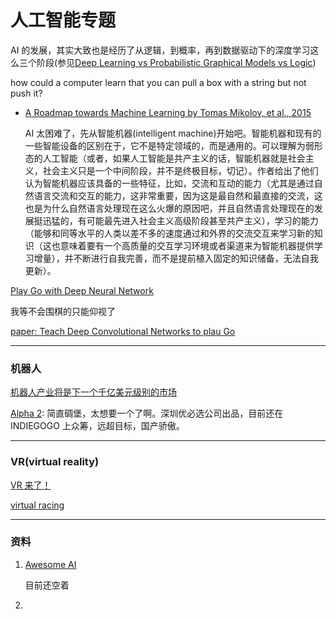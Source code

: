 # 人工智能专题

AI 的发展，其实大致也是经历了从逻辑，到概率，再到数据驱动下的深度学习这么三个阶段(参见[Deep Learning vs Probabilistic Graphical Models vs Logic](http://www.computervisionblog.com/2015/04/deep-learning-vs-probabilistic.html))


how could a computer learn that you can pull a box with a string but not push it?

- [A Roadmap towards Machine Learning by Tomas Mikolov, et al., 2015](http://arxiv.org/pdf/1511.08130v1.pdf)

    AI 太困难了，先从智能机器(intelligent machine)开始吧。智能机器和现有的一些智能设备的区别在于，它不是特定领域的，而是通用的。可以理解为弱形态的人工智能（或者，如果人工智能是共产主义的话，智能机器就是社会主义，社会主义只是一个中间阶段，并不是终极目标，切记）。作者给出了他们认为智能机器应该具备的一些特征，比如，交流和互动的能力（尤其是通过自然语言交流和交互的能力，这非常重要，因为这是最自然和最直接的交流，这也是为什么自然语言处理现在这么火爆的原因吧，并且自然语言处理现在的发展挺迅猛的，有可能最先进入社会主义高级阶段甚至共产主义），学习的能力（能够和同等水平的人类以差不多的速度通过和外界的交流交互来学习新的知识（这也意味着要有一个高质量的交互学习环境或者渠道来为智能机器提供学习增量），并不断进行自我完善，而不是提前植入固定的知识储备，无法自我更新）。



[Play Go with Deep Neural Network](https://chrisc36.github.io/deep-go/)

我等不会围棋的只能仰视了

[paper: Teach Deep Convolutional Networks to plau Go](http://arxiv.org/abs/1412.3409)


---

### 机器人

[机器人产业将是下一个千亿美元级别的市场](http://mp.weixin.qq.com/s?__biz=MzI3MTA0MTk1MA==&mid=400430504&idx=1&sn=6126fda783c335033cc3f7d0ed76eb5d&scene=0#wechat_redirect)

[Alpha 2](https://www.indiegogo.com/projects/alpha-2-the-first-humanoid-robot-for-the-family#/): 简直碉堡，太想要一个了啊。深圳优必选公司出品，目前还在 INDIEGOGO 上众筹，远超目标，国产骄傲。


---

### VR(virtual reality)


[VR 来了！](http://mp.weixin.qq.com/s?__biz=MjM5NjQ1MTkyMA==&mid=400515864&idx=2&sn=8c7c69adc7adccf6df56170146d66a46&scene=2&srcid=1115YVpRK9fGqsHmQIIMm699&from=timeline&isappinstalled=0#wechat_redirect)

[virtual racing](http://video.weibo.com/show?fid=1034:0a97edfd501ce89a018989a50688b184)


---

### 资料
1. [Awesome AI](https://github.com/kjw0612/awesome-ai)

    目前还空着

2. 

